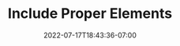---
title: "Include Proper Elements"
description: "Elements like alt or hreflang or rel=canonical. These better describe the web page."
date: 2022-07-17T18:43:36-07:00
draft: false
featuredImage: "images/including-proper-elements.jpg"
categories: seo

---